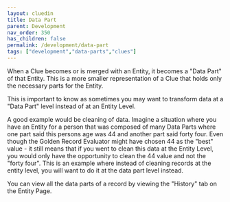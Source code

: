 ```yaml
---
layout: cluedin
title: Data Part
parent: Development
nav_order: 350
has_children: false
permalink: /development/data-part
tags: ["development","data-parts","clues"]
---
```


When a Clue becomes or is merged with an Entity, it becomes a "Data Part" of that Entity. This is a more smaller representation of a Clue that holds only the necessary parts for the Entity. 

This is important to know as sometimes you may want to transform data at a "Data Part" level instead of at an Entity Level. 

A good example would be cleaning of data. Imagine a situation where you have an Entity for a person that was composed of many Data Parts where one part said this persons age was 44 and another part said forty four. Even though the Golden Record Evaluator might have chosen 44 as the "best" value - it still means that if you went to clean this data at the Entity Level, you would only have the opportunity to clean the 44 value and not the "forty four". This is an example where instead of cleaning records at the entity level, you will want to do it at the data part level instead. 

You can view all the data parts of a record by viewing the "History" tab on the Entity Page. 